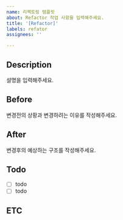 ```yaml
---
name: 리팩토링 템플릿
about: Refactor 작업 사항을 입력해주세요.
title: '[Refactor]'
labels: refator
assignees: ''

---
```


## Description
설명을 입력해주세요.


## Before
변경전의 상황과 변경하려는 이유를 작성해주세요.


## After
변경후의 예상하는 구조를 작성해주세요.


## Todo
- [ ] todo
- [ ] todo

## ETC

